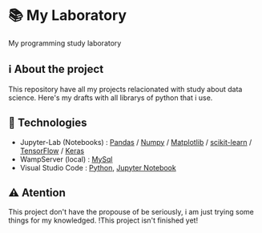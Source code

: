 # 📚 My Laboratory

My programming study laboratory

## ℹ️ About the project

This repository have all my projects relacionated with study about data science. Here's my drafts with all librarys of python that i use.

## 📝 Technologies

  - Jupyter-Lab (Notebooks) : [Pandas](https://pandas.pydata.org/) / [Numpy](https://numpy.org/) / [Matplotlib](https://matplotlib.org/) / [scikit-learn](https://scikit-learn.org/) / [TensorFlow](https://www.tensorflow.org/federated) / [Keras](https://keras.io/)
  - WampServer (local) : [MySql](https://www.mysql.com/)
  - Visual Studio Code : [Python](https://www.python.org/), [Jupyter Notebook](https://jupyter.org/)


## ⚠️ Atention

This project don't have the propouse of be seriously, i am just trying some things for my knowledged. !This project isn't finished yet!
